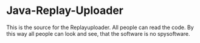 # Java-Replay-Uploader
This is the source for the Replayuploader. All people can read the code. By this way all people can look and see, that the software is no spysoftware.
